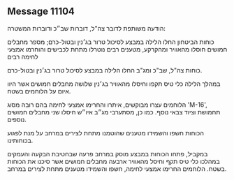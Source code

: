 ## Message 11104

הודעה משותפת לדובר צה"ל, דוברות שב״כ ודוברות המשטרה:

כוחות הביטחון החלו הלילה במבצע לסיכול טרור בג׳נין ובטול-כרם; מספר מחבלים חמושים חוסלו מהאוויר ומהקרקע, מטענים רבים נוטרלו מתחת לכבישים והוחרמו אמצעי לחימה רבים

כוחות צה"ל, שב"כ ומג"ב החלו הלילה במבצע לסיכול טרור בג׳נין ובטול-כרם.

במהלך הלילה כלי טיס תקפו וחיסלו מהאוויר בג׳נין שלושה מחבלים חמושים אשר היוו איום על הלוחמים בשטח.

הלוחמים עצרו מבוקשים, איתרו והחרימו אמצעי לחימה בהם רובה מסוג 'M-16', תחמושת וציוד צבאי נוסף. כמו כן, מסתערבי מג״ב איו״ש חיסלו שני מחבלים חמושים נוספים.

הכוחות חשפו והשמידו מטענים שהוטמנו מתחת לצירים במרחב על מנת לפגוע בכוחותינו.

במקביל, פתחו הכוחות במבצע מוסק במרחב פרעה שבחטיבת הבקעה והעמקים במהלכו כלי טיס תקף וחיסל מהאוויר ארבעה מחבלים חמושים אשר סיכנו את הכוחות בשטח. הלוחמים החרימו אמצעי לחימה, חשפו והשמידו מטענים מתחת לצירים במרחב.

